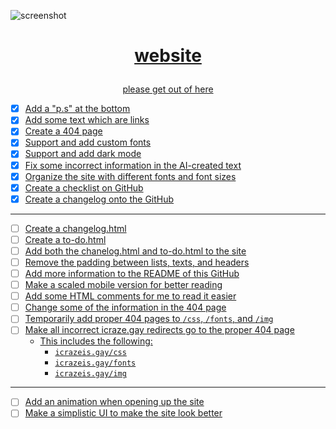 ![screenshot](https://user-images.githubusercontent.com/73033672/235329600-5a1fbac7-6a65-4cc1-b5ba-42ef908657d4.png)
<h1><p align="center"><a href="https://icrazeis.gay">website</p></h1>
<p align="center">please get out of here</p>

- [x] Add a "p.s" at the bottom
- [x] Add some text which are links
- [x] Create a 404 page
- [x] Support and add custom fonts
- [x] Support and add dark mode
- [x] Fix some incorrect information in the AI-created text
- [x] Organize the site with different fonts and font sizes
- [x] Create a checklist on GitHub
- [x] Create a changelog onto the GitHub
***
- [ ] Create a changelog.html
- [ ] Create a to-do.html
- [ ] Add both the chanelog.html and to-do.html to the site
- [ ] Remove the padding between lists, texts, and headers
- [ ] Add more information to the README of this GitHub
- [ ] Make a scaled mobile version for better reading
- [ ] Add some HTML comments for me to read it easier
- [ ] Change some of the information in the 404 page
- [ ] Temporarily add proper 404 pages to `/css`, `/fonts`, and `/img`
- [ ] Make all incorrect icraze.gay redirects go to the proper 404 page
  - This includes the following:
    - `icrazeis.gay/css`
    - `icrazeis.gay/fonts`
    - `icrazeis.gay/img`
***
- [ ] Add an animation when opening up the site
- [ ] Make a simplistic UI to make the site look better
